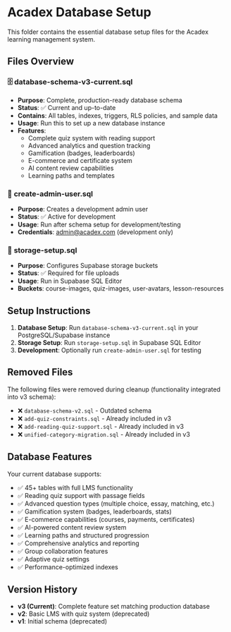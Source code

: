 # Acadex Database Setup

This folder contains the essential database setup files for the Acadex learning management system.

## Files Overview

### 🗄️ **database-schema-v3-current.sql**
- **Purpose**: Complete, production-ready database schema
- **Status**: ✅ Current and up-to-date
- **Contains**: All tables, indexes, triggers, RLS policies, and sample data
- **Usage**: Run this to set up a new database instance
- **Features**: 
  - Complete quiz system with reading support
  - Advanced analytics and question tracking
  - Gamification (badges, leaderboards)
  - E-commerce and certificate system
  - AI content review capabilities
  - Learning paths and templates

### 👤 **create-admin-user.sql**
- **Purpose**: Creates a development admin user
- **Status**: ✅ Active for development
- **Usage**: Run after schema setup for development/testing
- **Credentials**: admin@acadex.com (development only)

### 📁 **storage-setup.sql**
- **Purpose**: Configures Supabase storage buckets
- **Status**: ✅ Required for file uploads
- **Usage**: Run in Supabase SQL Editor
- **Buckets**: course-images, quiz-images, user-avatars, lesson-resources

## Setup Instructions

1. **Database Setup**: Run `database-schema-v3-current.sql` in your PostgreSQL/Supabase instance
2. **Storage Setup**: Run `storage-setup.sql` in Supabase SQL Editor
3. **Development**: Optionally run `create-admin-user.sql` for testing

## Removed Files

The following files were removed during cleanup (functionality integrated into v3 schema):
- ❌ `database-schema-v2.sql` - Outdated schema
- ❌ `add-quiz-constraints.sql` - Already included in v3
- ❌ `add-reading-quiz-support.sql` - Already included in v3
- ❌ `unified-category-migration.sql` - Already included in v3

## Database Features

Your current database supports:
- ✅ 45+ tables with full LMS functionality
- ✅ Reading quiz support with passage fields
- ✅ Advanced question types (multiple choice, essay, matching, etc.)
- ✅ Gamification system (badges, leaderboards, stats)
- ✅ E-commerce capabilities (courses, payments, certificates)
- ✅ AI-powered content review system
- ✅ Learning paths and structured progression
- ✅ Comprehensive analytics and reporting
- ✅ Group collaboration features
- ✅ Adaptive quiz settings
- ✅ Performance-optimized indexes

## Version History
- **v3 (Current)**: Complete feature set matching production database
- **v2**: Basic LMS with quiz system (deprecated)
- **v1**: Initial schema (deprecated)